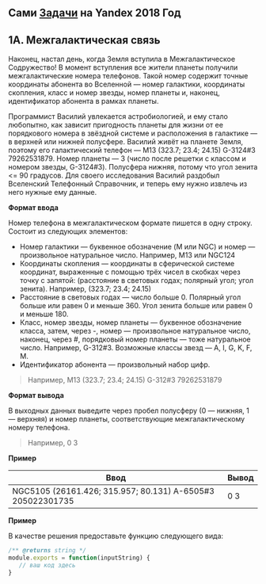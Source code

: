## Сами [Задачи](https://contest.yandex.ru/hiring/contest/10824/enter/) на Yandex 2018 Год

## 1A. Межгалактическая связь

Наконец, настал день, когда Земля вступила в Межгалактическое Содружество! 
В момент вступления все жители планеты получили межгалактические номера телефонов. 
Такой номер содержит точные координаты абонента во Вселенной — номер галактики, координаты скопления, класс и номер звезды, номер планеты и, наконец, идентификатор абонента в рамках планеты.

Программист Василий увлекается астробиологией, и ему стало любопытно, как зависит пригодность планеты для жизни от ее порядкового номера в звёздной системе и расположения в галактике — в верхней или нижней полусфере. 
Василий живёт на планете Земля, поэтому его галактический телефон — M13 (323.7; 23.4; 24.15) G-3124#3 79262531879. Номер планеты — 3 (число после решетки с классом и номером звезды, G-3124#3). Полусфера нижняя, потому что угол зенита <= 90 градусов. 
Для своего исследования Василий раздобыл Вселенский Телефонный Справочник, и теперь ему нужно извлечь из него нужные ему данные.

**Формат ввода**

Номер телефона в межгалактическом формате пишется в одну строку.
Состоит из следующих элементов:

- Номер галактики — буквенное обозначение (M или NGC) и номер — произвольное натуральное число. Например, M13 или NGC124
- Координаты скопления — координаты в сферической системе координат, выраженные с помощью трёх чисел в скобках через точку с запятой: (расстояние в световых годах; полярный угол; угол зенита). Например, (323.7; 23.4; 24.15)
- Расстояние в световых годах — число больше 0. Полярный угол больше или равен 0 и меньше 360. Угол зенита больше или равен 0 и меньше 180.
- Класс, номер звезды, номер планеты — буквенное обозначение класса, затем, через -, номер — произвольное натуральное число, наконец, через #, порядковый номер планеты — тоже натуральное число. Например, G-312#3. Возможные классы звезд — A, I, G, K, F, M.
- Идентификатор абонента — произвольный набор цифр. 

>Например, M13 (323.7; 23.4; 24.15) G-312#3 79262531879

**Формат вывода**

В выходных данных выведите через пробел полусферу (0 — нижняя, 1 — верхняя) и номер планеты, соответствующие межгалактическому номеру телефона.

>Например, 0 3

**Пример**

Ввод | Вывод
---|---
NGC5105 (26161.426; 315.957; 80.131) A-6505#3 205022301735 | 0 3

**Пример**

В качестве решения предоставьте функцию следующего вида:

```javaScript
/** @returns string */  
module.exports = function(inputString) {  
   // ваш код здесь  
}
```